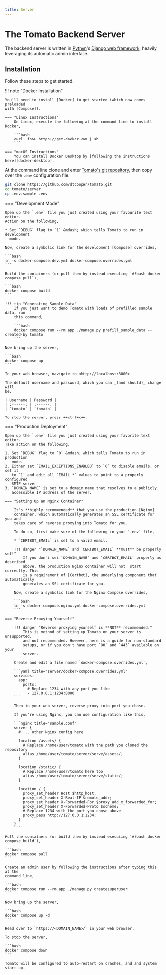 ```yaml
---
title: Server
---
```


# The Tomato Backend Server

The backend server is written in [Python]'s [Django web framework][django],
heavily leveraging its automatic admin interface.

## Installation

Follow these steps to get started.

!!! note "Docker Installation"

    You'll need to install [Docker] to get started (which now comes preloaded
    with [Compose]).

    === "Linux Instructions"
        On Linux, execute the following at the command line to install Docker,

        ```bash
        curl -fsSL https://get.docker.com | sh
        ```

    === "macOS Instructions"
        You can install Docker Desktop by [following the instructions here][docker-desktop].


At the command line clone and enter [Tomato's git repository][tomato-git], then
copy over the `.env` configuration file.

```bash
git clone https://github.com/dtcooper/tomato.git
cd tomato/server
cp .env.sample .env
```

=== "Development Mode"

    Open up the `.env` file you just created using your favourite text editor.
    Action on the following,

    * Set `DEBUG` flag to `1` &mdash; which tells Tomato to run in development
      mode.

    Now, create a symbolic link for the development [Compose] overrides,

    ```bash
    ln -s docker-compose.dev.yml docker-compose.overrides.yml
    ```

    Build the containers (or pull them by instead executing `#!bash docker compose pull`),

    ```bash
    docker compose build
    ```

    !!! tip "Generating Sample Data"
        If you just want to demo Tomato with loads of prefilled sample data, run
        this command,

        ```bash
        docker compose run --rm app ./manage.py prefill_sample_data --created-by tomato
        ```

    Now bring up the server,

    ```bash
    docker compose up
    ```

    In your web browser, navigate to <http://localhost:8000>.

    The default username and password, which you can _(and should)_ change will
    be,

    | Username | Password |
    | :------: | :------: |
    | `tomato` | `tomato` |

    To stop the server, press ++ctrl+c++.


=== "Production Deployment"

    Open up the `.env` file you just created using your favorite text editor.
    Take action on the following,

    1. Set `DEBUG` flag to `0` &mdash; which tells Tomato to run in production
       mode.
    2. Either set `EMAIL_EXCEPTIONS_ENABLED` to `0` to disable emails, or set it
       to `1` and edit all `EMAIL_*` values to point to a properly configured
       SMTP server
    3. `DOMAIN_NAME` is set to a domain name that resolves to a publicly
       accessible IP address of the server.

    === "Setting Up an Nginx Container"

        It's **highly recommended** that you use the production [Nginx]
        container, which automatically generates an SSL certificate for you and
        takes care of reverse proxying into Tomato for you.

        To do so, first make sure of the following in your `.env` file,

        * `CERTBOT_EMAIL` is set to a valid email.

        !!! danger "`DOMAIN_NAME` and `CERTBOT_EMAIL` **must** be properly set!"
            If you don't set `DOMAIN_NAME` and `CERTBOT_EMAIL` properly as described
            above, the production Nginx container will not  start correctly. This
            is a requirement of [Certbot], the underlying component that automatically
            generates an SSL certificate for you.

        Now, create a symbolic link for the Nginx Compose overrides,

        ```bash
        ln -s docker-compose.nginx.yml docker-compose.overrides.yml
        ```

    === "Reverse Proxying Yourself"

        !!! danger "Reverse proxying yourself is **NOT** recommended."
            This is method of setting up Tomato on your server is unsupported,
            and not recommended. However, here is a guide for non-standard
            setups, or if you don't have port `80` and `443` available on your
            server.

        Create and edit a file named `docker-compose.overrides.yml`,

        ```yaml title="server/docker-compose.overrides.yml"
        services:
          app:
            ports:
              # Replace 1234 with any port you like
              - 127.0.0.1:1234:8000
        ```

        Then in your web server, reverse proxy into port you chose.

        If you're using Nginx, you can use configuration like this,

        ```nginx title="sample.conf"
        server {
          # ... other Nginx config here

          location /assets/ {
            # Replace /home/user/tomato with the path you cloned the repository
            alias /home/user/tomato/server/serve/assets/;
          }

          location /static/ {
            # Replace /home/user/tomato here too
            alias /home/user/tomato/server/serve/static/;
          }

          location / {
            proxy_set_header Host $http_host;
            proxy_set_header X-Real-IP $remote_addr;
            proxy_set_header X-Forwarded-For $proxy_add_x_forwarded_for;
            proxy_set_header X-Forwarded-Proto $scheme;
            # Replace 1234 with the port you chose above
            proxy_pass http://127.0.0.1:1234;
          }
        }
        ```

    Pull the containers (or build them by instead executing `#!bash docker compose build`),

    ```bash
    docker compose pull
    ```

    Create an admin user by following the instructions after typing this at the
    command line,

    ```bash
    docker compose run --rm app ./manage.py createsuperuser
    ```

    Now bring up the server,

    ```bash
    docker compose up -d
    ```

    Head over to `https://<DOMAIN_NAME>/` in your web browser.

    To stop the server,

    ```bash
    docker compose down
    ```

    Tomato will be configured to auto-restart on crashes, and and system
    start-up.

[certbot]: https://certbot.eff.org/
[compose]: https://docs.docker.com/compose/
[django]: https://www.djangoproject.com/
[docker-desktop]: https://www.docker.com/products/docker-desktop
[docker]: https://www.docker.com/
[nginx]: https://www.nginx.com/
[tomato-git]: https://github.com/dtcooper/tomato
[python]: https://www.python.org/
